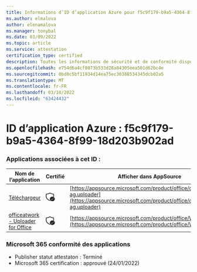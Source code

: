 ```yaml
---
title: Informations d’ID d’application Azure pour f5c9f179-b9a5-4364-8f99-18d203b902ad
ms.author: elmalova
author: elenamalova
ms.manager: tonybal
ms.date: 03/09/2022
ms.topic: article
ms.service: attestation
certification_type: certified
description: Toutes les informations de sécurité et de conformité disponibles pour f5c9f179-b9a5-4364-8f99-18d203b902ad.
ms.openlocfilehash: e754d6a4cf8073b533d28a84305eea501d62bc4e
ms.sourcegitcommit: 0bd8c5bf11934d14ea75ec30388534345dcb02a5
ms.translationtype: MT
ms.contentlocale: fr-FR
ms.lasthandoff: 03/10/2022
ms.locfileid: "63424432"
---
```

# <a name="azure-app-id-f5c9f179-b9a5-4364-8f99-18d203b902ad"></a>ID d’application Azure : f5c9f179-b9a5-4364-8f99-18d203b902ad


### <a name="apps-associated-with-this-id"></a>Applications associées à cet ID :
| **Nom de l’application** | **Certifié** | **Afficher dans AppSource** |
|--------------|---------------|-----------------------|
| [Téléchargeur](https://docs.microsoft.com/microsoft-365-app-certification/forward/officeatwork-ag.uploader) | <img alt="Certified application badge" src="../media/certified-badge.png" height="25" width="25" /> | [https://appsource.microsoft.com/product/office/officeatwork-ag.uploader](https://appsource.microsoft.com/product/office/officeatwork-ag.uploader) |
| [officeatwork - Uploader for Office](https://docs.microsoft.com/microsoft-365-app-certification/forward/WA104381430) | <img alt="Certified application badge" src="../media/certified-badge.png" height="25" width="25" /> | [https://appsource.microsoft.com/product/office/WA104381430](https://appsource.microsoft.com/product/office/WA104381430) |

### <a name="microsoft-365-app-compliance-status"></a>Microsoft 365 conformité des applications
- Publisher statut attestaton : Terminé
- Microsoft 365 certification : approuvé (24/01/2022)
